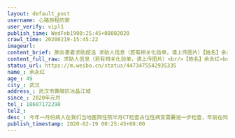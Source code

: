 ```yaml
---
layout: default_post
username: 心路旅程的家
user_verify: vipl1
publish_time: WedFeb1900:25:45+08002020
crawl_time: 20200219-15:45:22
imageurl: 
content_brief: 肺炎患者求助超话 求助人信息（若有相关化验单，请上传图片）【姓名】余永红【年龄】49【所在城市】武汉【所在小区、社区】武汉市黄陂区冰晶江城【患病时间】2020年元月【联系方式】18607172298【其他紧急联系人】【病情描述】 今年一月份病人在我们当地医院住院半月CT检查占位性病变需要 ...全文
content_full_raw: 求助人信息（若有相关化验单，请上传图片）<br/>【姓名】余永红<br/>【年龄】49<br/>【所在城市】武汉<br/>【所在小区、社区】武汉市黄陂区冰晶江城<br/>【患病时间】2020年元月<br/>【联系方式】18607172298<br/>【其他紧急联系人】<br/>【病情描述】今年一月份病人在我们当地医院住院半月CT检查占位性病变需要进一步检查，年前在同济医院看门诊需要做纤支镜检查，然后医生开了一点消炎药和止咳药去痛药，本来说好年后上班就做的一直没开诊，现在病人病情发展很快，嘴巴歪斜眼睛流泪，精神很差自汗严重，然后腰部腰椎还有屁股那里骨头疼痛，这几天喊胸部疼痛，右腿发麻无力，每天咳得很厉害很扎心的那种，这几天出现了咳血好害怕，穿衣起身都很吃力气喘吁吁，打了同济医院的急诊电话她们回复的是做不了检查只能等医院开诊，线上问诊医生也是回复要等医院开诊可，可是是病人情况很危重，每天承受巨大的痛苦作为家属却无能为力无处看病，恳请有条件的医院可以收治住院治疗
status_url: https://m.weibo.cn/status/4473475542935335
name_: 余永红
age_: 49
city_: 武汉
address_: 武汉市黄陂区冰晶江城
since_: 2020年元月
tel_: 18607172298
tel2_: 
desc_: 今年一月份病人在我们当地医院住院半月CT检查占位性病变需要进一步检查，年前在同济医院看门诊需要做纤支镜检查，然后医生开了一点消炎药和止咳药去痛药，本来说好年后上班就做的一直没开诊，现在病人病情发展很快，嘴巴歪斜眼睛流泪，精神很差自汗严重，然后腰部腰椎还有屁股那里骨头疼痛，这几天喊胸部疼痛，右腿发麻无力，每天咳得很厉害很扎心的那种，这几天出现了咳血好害怕，穿衣起身都很吃力气喘吁吁，打了同济医院的急诊电话她们回复的是做不了检查只能等医院开诊，线上问诊医生也是回复要等医院开诊可，可是是病人情况很危重，每天承受巨大的痛苦作为家属却无能为力无处看病，恳请有条件的医院可以收治住院治疗
publish_timestamp: 2020-02-19 00:25:45+08:00
---
```

